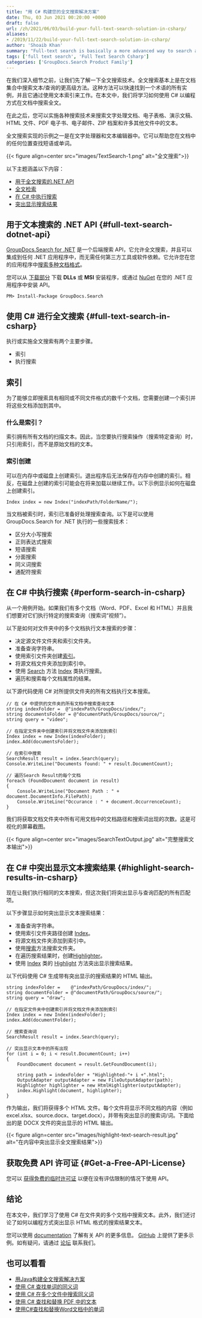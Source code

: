 ```yaml
---
title: "用 C# 构建您的全文搜索解决方案"
date: Thu, 03 Jun 2021 00:20:00 +0000
draft: false
url: /zh/2021/06/03/build-your-full-text-search-solution-in-csharp/
aliases:
- /2019/11/22/build-your-full-text-search-solution-in-csharp/
author: 'Shoaib Khan'
summary: "Full-text search is basically a more advanced way to search a text/query over a collection of documents. This approach quickly finds all instances of a term and it works by using text indexes. In this article, we will learn, how to programmatically search full-text in documents using C#."
tags: ['full text search', 'Full Text Search Csharp']
categories: ['GroupDocs.Search Product Family']
---
```


在我们深入细节之前，让我们先了解一下全文搜索技术。全文搜索基本上是在文档集合中搜索文本/查询的更高级方法。这种方法可以快速找到一个术语的所有实例，并且它通过使用文本索引来工作。在本文中，我们将学习如何使用 C# 以编程方式在文档中搜索全文。

在此之后，您可以实施各种搜索技术来搜索文字处理文档、电子表格、演示文稿、HTML 文件、PDF 电子书、电子邮件、ZIP 档案和许多其他文件中的文本。

全文搜索实现的示例之一是在文字处理器和文本编辑器中。它可以帮助您在文档中的任何位置查找短语或单词。



{{< figure align=center src="images/TextSearch-1.png" alt="全文搜索">}}


以下主题涵盖以下内容：

* [用于全文搜索的.NET API][2]
* [全文检索][3]
* [在 C# 中执行搜索][4]
* [突出显示搜索结果][5]

## 用于文本搜索的 .NET API {#full-text-search-dotnet-api}

[GroupDocs.Search for .NET][6] 是一个后端搜索 API，它允许全文搜索，并且可以集成到任何 .NET 应用程序中，而无需任何第三方工具或软件依赖。它允许您在您的应用程序中[搜索多种文档格式][7]。

您可以从 [下载部分][8] 下载 **DLLs** 或 **MSI** 安装程序，或通过 [NuGet][9] 在您的 .NET 应用程序中安装 API。

```
PM> Install-Package GroupDocs.Search
```

## 使用 C# 进行全文搜索 {#full-text-search-in-csharp}

执行或实施全文搜索有两个主要步骤。

* 索引
* 执行搜索

## 索引

为了能够立即搜索具有相同或不同文件格式的数千个文档，您需要创建一个索引并将这些文档添加到其中。

### **什么是索引？**

索引拥有所有文档的扫描文本。因此，当您要执行搜索操作（搜索特定查询）时，只引用索引，而不是原始文档的文本。

### **索引创建**

可以在内存中或磁盘上创建索引。退出程序后无法保存在内存中创建的索引。相反，在磁盘上创建的索引可能会在将来加载以继续工作。以下示例显示如何在磁盘上创建索引。

```
Index index = new Index("indexPath/FolderName/");
```

当文档被索引时，索引已准备好处理搜索查询。以下是可以使用 GroupDocs.Search for .NET 执行的一些搜索技术：

* 区分大小写搜索
* 正则表达式搜索
* 短语搜索
* 分面搜索
* 同义词搜索
* 通配符搜索

## 在 C# 中执行搜索 {#perform-search-in-csharp}

从一个用例开始。如果我们有多个文档（Word、PDF、Excel 和 HTML）并且我们想要对它们执行特定的搜索查询（搜索词“视频”）。

以下是如何对文件夹中的多个文档执行文本搜索的步骤：

* 决定源文件文件夹和索引文件夹。
* 准备查询字符串。
* 使用索引文件夹创建[索引][10]。
* 将源文档文件夹添加到索引中。
* 使用 [Search][11] 方法 [Index][12] 类执行搜索。
* 遍历和搜索每个文档属性的结果。

以下源代码使用 C# 对所提供文件夹的所有文档执行文本搜索。

```
// 在 C# 中提供的文件夹的所有文档中搜索查询文本
string indexFolder =  @"indexPath/GroupDocs/index/";
string documentsFolder = @"documentPath/GroupDocs/source/";
string query = "video";

// 在指定文件夹中创建索引并将文档文件夹添加到索引
Index index = new Index(indexFolder);
index.Add(documentsFolder);

// 在索引中搜索
SearchResult result = index.Search(query);
Console.WriteLine("Documents found: " + result.DocumentCount);

// 遍历Search Result的每个文档
foreach (FoundDocument document in result)
{
    Console.WriteLine("Document Path : " + document.DocumentInfo.FilePath);
    Console.WriteLine("Occurance : " + document.OccurrenceCount);
}
```

我们将获取文档文件夹中所有可用文档中的文档路径和搜索词出现的次数。这是可视化的屏幕截图。



{{< figure align=center src="images/SearchTextOutput.jpg" alt="完整搜索文本输出">}}


## 在 C# 中突出显示文本搜索结果 {#highlight-search-results-in-csharp}

现在让我们执行相同的文本搜索，但这次我们将突出显示与查询匹配的所有匹配项。

以下步骤显示如何突出显示文本搜索结果：

* 准备查询字符串。
* 使用索引文件夹路径创建 [Index][13]。
* 将源文档文件夹添加到索引中。
* 使用[搜索][14]方法搜索文件夹。
* 在遍历搜索结果时，创建[Highlighter][15]。
* 使用 [Index][17] 类的 [Highlight][16] 方法突出显示搜索结果。

以下代码使用 C# 生成带有突出显示的搜索结果的 HTML 输出。

```
string indexFolder =    @"indexPath/GroupDocs/index/";
string documentFolder = @"documentPath/GroupDocs/source/";
string query = "draw";

// 在指定文件夹中创建索引并将文档文件夹添加到索引
Index index = new Index(indexFolder);
index.Add(documentFolder);

// 搜索查询词
SearchResult result = index.Search(query);

// 突出显示文本中的所有出现
for (int i = 0; i < result.DocumentCount; i++)
{
    FoundDocument document = result.GetFoundDocument(i);
                    
    string path = indexFolder + "Highlighted-"+ i +".html";
    OutputAdapter outputAdapter = new FileOutputAdapter(path); 
    Highlighter highlighter = new HtmlHighlighter(outputAdapter); 
    index.Highlight(document, highlighter);
}
```

作为输出，我们将获得多个 HTML 文件。每个文件将显示不同文档的内容（例如 excel.xlsx、source.docx、target.docx），并带有突出显示的搜索词/词。下面给出的是 DOCX 文件的突出显示的 HTML 输出。



{{< figure align=center src="images/highlight-text-search-result.jpg" alt="在内容中突出显示全文搜索结果">}}


## 获取免费 API 许可证 {#Get-a-Free-API-License}

您可以 [获得免费的临时许可证][18] 以便在没有评估限制的情况下使用 API。

## 结论

在本文中，我们学习了使用 C# 在文件夹的多个文档中搜索文本。此外，我们还讨论了如何以编程方式突出显示 HTML 格式的搜索结果文本。

您可以使用 [documentation][19] 了解有关 API 的更多信息。 [GitHub][20] 上提供了更多示例。如有疑问，请通过 [论坛][21] 联系我们。

## 也可以看看

* [用Java构建全文搜索解决方案][22]
* [使用 C# 查找单词的同义词][23]
* [使用 C# 在多个文件中搜索同义词][24]
* [使用 C# 查找和替换 PDF 中的文本][25]
* [使用C#查找和替换Word文档中的单词][26]







[1]: https://blog.groupdocs.com/2021/06/03/build-your-full-text-search-solution-in-csharp/
[2]: #full-text-search-dotnet-api
[3]: #full-text-search-in-csharp
[4]: #perform-search-in-csharp
[5]: #highlight-search-results-in-csharp
[6]: https://products.groupdocs.com/search/net
[7]: https://docs.groupdocs.com/search/net/supported-document-formats/
[8]: https://downloads.groupdocs.com/search
[9]: https://www.nuget.org/packages/groupdocs.search
[10]: https://apireference.groupdocs.com/search/net/groupdocs.search/index
[11]: https://apireference.groupdocs.com/search/net/groupdocs.search/index/methods/search/index
[12]: https://apireference.groupdocs.com/search/net/groupdocs.search/index
[13]: https://apireference.groupdocs.com/search/net/groupdocs.search/index
[14]: https://apireference.groupdocs.com/search/net/groupdocs.search/index/methods/search/index
[15]: https://apireference.groupdocs.com/search/net/groupdocs.search.highlighters/highlighter
[16]: https://apireference.groupdocs.com/search/net/groupdocs.search/index/methods/highlight/index
[17]: https://apireference.groupdocs.com/search/net/groupdocs.search/index
[18]: https://purchase.groupdocs.com/temporary-license
[19]: https://docs.groupdocs.com/search/
[20]: https://github.com/groupdocs-search
[21]: https://forum.groupdocs.com/
[22]: https://blog.groupdocs.com/2021/08/07/build-full-text-search-solution-in-java/
[23]: https://blog.groupdocs.com/2021/09/14/find-synonyms-of-words-using-csharp/
[24]: https://blog.groupdocs.com/2021/09/17/find-synonyms-in-multiple-files-using-csharp/
[25]: https://blog.groupdocs.com/2022/02/19/find-and-replace-text-in-pdf-using-csharp/
[26]: https://blog.groupdocs.com/2022/02/15/find-and-replace-text-in-word-using-csharp/


